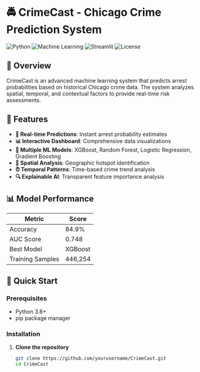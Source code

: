 # 🚔 CrimeCast - Chicago Crime Prediction System

![Python](https://img.shields.io/badge/Python-3.8%2B-blue)
![Machine Learning](https://img.shields.io/badge/Machine-Learning-orange)
![Streamlit](https://img.shields.io/badge/Web%20Framework-Streamlit-red)
![License](https://img.shields.io/badge/License-MIT-green)

## 📖 Overview

CrimeCast is an advanced machine learning system that predicts arrest probabilities based on historical Chicago crime data. The system analyzes spatial, temporal, and contextual factors to provide real-time risk assessments.

## 🎯 Features

- **🔮 Real-time Predictions**: Instant arrest probability estimates
- **📊 Interactive Dashboard**: Comprehensive data visualizations
- **🤖 Multiple ML Models**: XGBoost, Random Forest, Logistic Regression, Gradient Boosting
- **📍 Spatial Analysis**: Geographic hotspot identification
- **⏰ Temporal Patterns**: Time-based crime trend analysis
- **🔍 Explainable AI**: Transparent feature importance analysis

## 📊 Model Performance

| Metric | Score |
|--------|-------|
| Accuracy | 84.9% |
| AUC Score | 0.748 |
| Best Model | XGBoost |
| Training Samples | 446,254 |

## 🚀 Quick Start

### Prerequisites
- Python 3.8+
- pip package manager

### Installation

1. **Clone the repository**
   ```bash
   git clone https://github.com/yourusername/CrimeCast.git
   cd CrimeCast